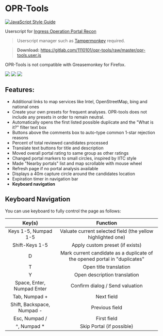 # OPR-Tools

[![JavaScript Style Guide](https://img.shields.io/badge/code_style-standard-brightgreen.svg)](https://standardjs.com)

Userscript for [Ingress Operation Portal Recon](https://opr.ingress.com/recon)

> Userscript manager such as [Tampermonkey](https://tampermonkey.net/) required.

> **Download:** https://gitlab.com/1110101/opr-tools/raw/master/opr-tools.user.js

 OPR-Tools is not compatible with Greasemonkey for Firefox.

![](./image/opr-tools-1.png)
![](./image/opr-tools-3.png)
![](./image/opr-tools-2.png)

## Features:
- Additional links to map services like Intel, OpenStreetMap, bing and national ones
- Create your own presets for frequent analyses. OPR-tools does not include any presets in order to remain neutral.
- Automatically opens the first listed possible duplicate and the "What is it?" filter text box
- Buttons above the comments box to auto-type common 1-star rejection reasons
- Percent of total reviewed candidates processed
- Translate text buttons for title and description
- Moved overall portal rating to same group as other ratings
- Changed portal markers to small circles, inspired by IITC style
- Made "Nearby portals" list and map scrollable with mouse wheel
- Refresh page if no portal analysis available
- Displays a 40m capture circle around the candidates location
- Expiration timer in navigation bar
- **Keyboard navigation**

## Keyboard Navigation

You can use keyboard to fully control the page as follows:

|           Key(s)           |                 Function                 |
| :------------------------: | :--------------------------------------: |
|    Keys 1-5, Numpad 1-5    | Valuate current selected field (the yellow highlighted one) |
|       Shift-Keys 1-5       | Apply custom preset (if exists)          |
|             D              | Mark current candidate as a duplicate of the opened portal in "duplicates" |
|             T              |          Open title translation          |
|             Y              |      Open description translation        |
| Space, Enter, Numpad Enter |     Confirm dialog / Send valuation      |
|       Tab, Numpad +        |                Next field                |
| Shift, Backspace, Numpad - |              Previous field              |
|       Esc, Numpad /        |               First field                |
|           \^, Numpad *     |        Skip Portal (if possible)         |
